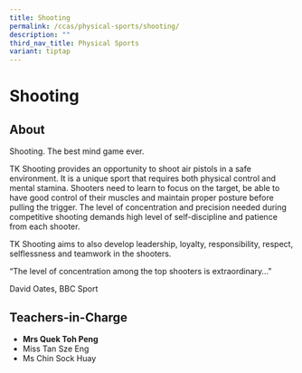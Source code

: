 ```yaml
---
title: Shooting
permalink: /ccas/physical-sports/shooting/
description: ""
third_nav_title: Physical Sports
variant: tiptap
---
```

# Shooting

## **About**

Shooting. The best mind game ever.

TK Shooting provides an opportunity to shoot air pistols in a safe environment. It is a unique sport that requires both physical control and mental stamina. Shooters need to learn to focus on the target, be able to have good control of their muscles and maintain proper posture before pulling the trigger. The level of concentration and precision needed during competitive shooting demands high level of self-discipline and patience from each shooter.

TK Shooting aims to also develop leadership, loyalty, responsibility, respect, selflessness and teamwork in the shooters.

“The level of concentration among the top shooters is extraordinary…”

David Oates, BBC Sport

## **Teachers-in-Charge**

*   **Mrs Quek Toh Peng**
*   Miss Tan Sze Eng
*   Ms Chin Sock Huay